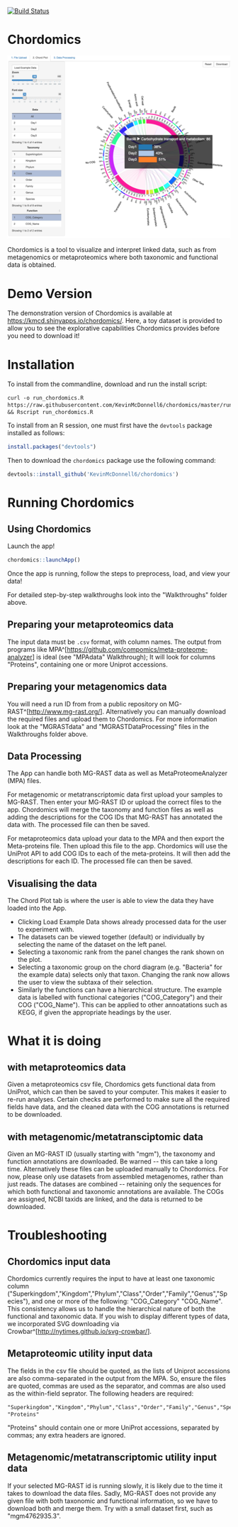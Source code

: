 [![Build Status](https://travis-ci.org/KevinMcDonnell6/chordomics.svg?branch=master)](https://travis-ci.org/KevinMcDonnell6/chordomics)
# Chordomics
[![Screenshot](https://github.com/KevinMcDonnell6/chordomics/blob/master/Walkthroughs/Screenshots/Screenshot.png)](https://github.com/KevinMcDonnell6/chordomics)

Chordomics is a tool to visualize and interpret linked data, such as from metagenomics or metaproteomics where both taxonomic and functional data is obtained.

# Demo Version
The demonstration version of Chordomics is available at https://kmcd.shinyapps.io/chordomics/. Here, a toy dataset is provided to allow you to see the explorative capabilities Chordomics provides before you need to download it!

# Installation
To install from the commandline, download and run the install script:

```{bash}
curl -o run_chordomics.R  https://raw.githubusercontent.com/KevinMcDonnell6/chordomics/master/run_chordomics.R && Rscript run_chordomics.R
```

To install from an R session, one must first have the `devtools` package installed as follows:
```r
install.packages("devtools")
```

Then to download the `chordomics` package use the following command:

```r
devtools::install_github('KevinMcDonnell6/chordomics')
```


# Running Chordomics

## Using Chordomics
Launch the app!

```r
chordomics::launchApp()
```

Once the app is running, follow the steps to preprocess, load, and view your data!

For detailed step-by-step walkthroughs look into the "Walkthroughs" folder above.

## Preparing your metaproteomics data
The input data must be `.csv` format, with column names. The output from programs like MPA^[<https://github.com/compomics/meta-proteome-analyzer>] is ideal (see "MPAdata" Walkthrough); It will look for columns "Proteins", containing one or more Uniprot accessions.

## Preparing your metagenomics data
You will need a run ID from from a public repository on MG-RAST^[<http://www.mg-rast.org/>]. 
Alternatively you can manually download the required files and upload them to Chordomics. For more information look at the "MGRASTdata" and "MGRASTDataProcessing" files in the Walkthroughs folder above.

## Data Processing
The App can handle both MG-RAST data as well as MetaProteomeAnalyzer (MPA) files.

For metagenomic or metatranscriptomic data first upload your samples to MG-RAST. Then enter your MG-RAST ID or upload the correct files to the app. Chordomics will merge the taxonomy and function files as well as adding the descriptions for the COG IDs that MG-RAST has annotated the data with. The processed file can then be saved.

For metaproteomics data upload your data to the MPA and then export the Meta-proteins file. Then upload this file to the app. Chordomics will use the UniProt API to add COG IDs to each of the meta-proteins. It will then add the descriptions for each ID. The processed file can then be saved.

## Visualising the data
The Chord Plot tab is where the user is able to view the data they have loaded into the App. 
* Clicking Load Example Data shows already processed data for the user to experiment with.
* The datasets can be viewed together (default) or individually by selecting the name of the dataset on the left panel.
* Selecting a taxonomic rank from the panel changes the rank shown on the plot.
* Selecting a taxonomic group on the chord diagram (e.g. "Bacteria" for the example data) selects only that taxon. Changing the rank now allows the user to view the subtaxa of their selection.
* Similarly the functions can have a hierarchical structure. The example data is labelled with functional categories ("COG_Category") and their COG ("COG_Name"). This can be applied to other annoatations such as KEGG, if given the appropriate headings by the user.

# What it is doing
## with metaproteomics data
Given a metaproteomics csv file, Chordomics gets functional data from UniProt, which can then be saved to your computer.  This makes it easier to re-run analyses. Certain checks are performed to make sure all the required fields have data, and the cleaned data with the COG annotations is returned to be downloaded.

## with metagenomic/metatransciptomic data
Given an MG-RAST ID (usually starting with "mgm"), the taxonomy and function annotations are downloaded. Be warned -- this can take a long time. Alternatively these files can be uploaded manually to Chordomics.  For now, please only use datasets from assembled metagenomes, rather than just reads.  The datases are combined -- retaining only the sequences for which both functional and taxonomic annotations are available. The COGs are assigned, NCBI taxids are linked, and the data is returned to be downloaded.



# Troubleshooting
## Chordomics input data
Chordomics currently requires the input to have at least one taxonomic column ("Superkingdom","Kingdom","Phylum","Class","Order","Family","Genus","Species"), and one or more of the following: "COG_Category"	"COG_Name".  This consistency allows us to handle the hierarchical nature of both the functional and taxonomic data.  If you wish to display different types of data, we incorporated  SVG downloading via Crowbar^[<http://nytimes.github.io/svg-crowbar/>].


## Metaproteomic utility input data
The fields in the csv file should be quoted, as the lists of Uniprot accessions are also comma-separated in the output from the MPA.  So, ensure the files are quoted, commas are used as the separator, and commas are also used as the within-field seprator.  The following headers are required:
```
"Superkingdom","Kingdom","Phylum","Class","Order","Family","Genus","Species", "Proteins"
```
"Proteins" should contain one or more UniProt accessions, separated by commas; any extra headers are ignored.


## Metagenomic/metatranscriptomic utility input data
If your selected MG-RAST id is running slowly, it is likely due to the time it takes to download the data files.  Sadly, MG-RAST does not provide any given file with both taxonomic and functional information, so we have to download both and merge them.  Try with a small dataset first, such as "mgm4762935.3".

